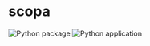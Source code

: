 # scopa

![Python package](https://github.com/ZeeD/scopa/workflows/Python%20package/badge.svg)
![Python application](https://github.com/ZeeD/scopa/workflows/Python%20application/badge.svg)
